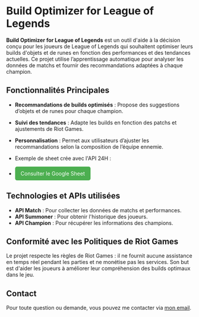 # Build Optimizer for League of Legends

**Build Optimizer for League of Legends** est un outil d'aide à la décision conçu pour les joueurs de League of Legends qui souhaitent optimiser leurs builds d'objets et de runes en fonction des performances et des tendances actuelles. Ce projet utilise l’apprentissage automatique pour analyser les données de matchs et fournir des recommandations adaptées à chaque champion.

## Fonctionnalités Principales

- **Recommandations de builds optimisés** : Propose des suggestions d’objets et de runes pour chaque champion.
- **Suivi des tendances** : Adapte les builds en fonction des patchs et ajustements de Riot Games.
- **Personnalisation** : Permet aux utilisateurs d’ajuster les recommandations selon la composition de l’équipe ennemie.

- Exemple de sheet crée avec l'API 24H :
- <a href="[https://lien-vers-votre-google-sheet.com](https://docs.google.com/spreadsheets/d/e/2PACX-1vT8lwKuJMVf_JWn3v4MFTYmpc0siSvr7_HBDsKuOPAkpkxHHlVMvES4aSfmWJBt7-wnOi5oQfUgsApZ/pubhtml?widget=true&amp;headers=false)" style="display:inline-block; padding:10px 15px; color:white; background-color:#4CAF50; border-radius:5px; text-decoration:none;">Consulter le Google Sheet</a>


## Technologies et APIs utilisées
- **API Match** : Pour collecter les données de matchs et performances.
- **API Summoner** : Pour obtenir l'historique des joueurs.
- **API Champion** : Pour récupérer les informations des champions.

## Conformité avec les Politiques de Riot Games

Le projet respecte les règles de Riot Games : il ne fournit aucune assistance en temps réel pendant les parties et ne monétise pas les services. Son but est d'aider les joueurs à améliorer leur compréhension des builds optimaux dans le jeu.

## Contact

Pour toute question ou demande, vous pouvez me contacter via [mon email](mailto:ton.email@example.com).
